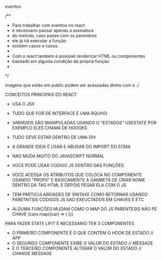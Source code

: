 eventos

/**
 * Para trabalhar com eventos no react
 * é necessario passar apenas a assinatura
 * do metodo, caso passe com os parentesis
 * ele já irá executar a função
 * existem casos e casos.
 * 
 * Com o react também é possivel renderizar HTML ou componentes
 * baseado em alguma condição da propria função
 * 
 */

 imagens que estão em public podem ser acessadas direto com o ./


 CONCEITOS PRINCIPAIS DO REACT
  - USA O JSX
  - TUDO QUE FOR DE INTERFACE É UMA RQUIVO
  - VARIAVEIS SÃO MANIPULADAS USANDO O "ESTADOS" USESTATE POR EXEMPLO ELES CHAMA DE HOOOKS
  - TUDO DEVE ESTAR DENTRO DE UMA DIV
  - A GRANDE IDEIA É USAR E ABUSAR DO IMPORT DO ECMA

  - NAO MUDA MUITO DO JAVASCRIPT NORMAL
  - VOCE PODE USAR CODIGO JS DENTRO DAS FUNÇÕES
  - VOCE ACESSA OS ATRIBUTOS QUE COLOCA NO COMPONENTE USANDO "PROPS" E BASICAMENTE A GAMBETA DE CRIAR NOME DENTRO DA TAG HTML E DEPOIS PEGAR ELA COM O JS

  - TEM PARTICULARIDADES DE SINTAXE COMO RETORNAR USANDO PARETNTSIS CODIGOS JS SAO EXEUCTADOS EM CHAVES E ETC
  - ALGUMA FUNÇÕES MUDAM COMO O MAP DO JS PARENTESIS NÃO PE CHAVE
        {cars.map((car) => (
        <CarDetails
          brand={car.brand}
          km={car.km}
          color={car.color}
          newCar={car.newCar}
        />
      ))}


  PARA FAZER STATE LIFIT É NECESSARIO TER 3 COMPONENTES
  - O PRIMEIRO COMPONENTE É O QUE CONTEM O HOOK DE ESTADO // APP
  - O SEGUNDO COMPONENTE EXIBE O VALOR DO ESTADO // MESSAGE
  - E O TERCEIRO COMPONENTE ALTERAR O VALOR DO ESTADO // CHANGE MESSAGE